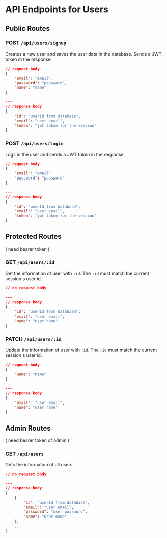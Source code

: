 # API Endpoints for Users

## Public Routes

### POST `/api/users/signup`

Creates a new user and saves the user data in the database. Sends a JWT token in the response.

```json
// request body
{
    "email": "email",
    "password": "password",
    "name": "name"
}

---
// response body
{
    "id": "userId from database",
    "email": "user email",
    "token": "jwt token for the session"
}
```

### POST `/api/users/login`

Logs in the user and sends a JWT token in the response.

```json
// request body
{
    "email": "email"
    "password": "password"
}

---
// response body
{
    "id": "userId from database",
    "email": "user email",
    "token": "jwt token for the session"
}
```

## Protected Routes
( need bearer token )

### GET `/api/users/:id`

Get the information of user with `:id`. The `:id` must match the current session's user id.

```json
// no request body

---
// response body
{
    "id": "userId from database",
    "email": "user email",
    "name": "user name"
}
```

### PATCH `/api/users/:id`

Update the information of user with `:id`. The `:id` must match the current session's user id.

```json
// request body
{
    "name": "name"
}

---
// response body
{
    "email": "user email",
    "name": "user name"
}
```

## Admin Routes
( need bearer token of admin )

### GET `/api/users`

Gets the information of all users.

```json
// no request body

---
// response body
[
    {
        "id": "userId from database",
        "email": "user email",
        "password": "user password",
        "name": "user name"
    },
    ...
]
```

